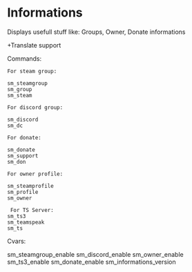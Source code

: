 # Informations

  Displays usefull stuff like: Groups, Owner, Donate informations
  
  +Translate support

Commands:

    For steam group:
  
    sm_steamgroup
    sm_group
    sm_steam
  
    For discord group:
  
    sm_discord
    sm_dc
    
    For donate:
  
    sm_donate
    sm_support
    sm_don
  
    For owner profile:
  
    sm_steamprofile
    sm_profile
    sm_owner
    
     For TS Server:
    sm_ts3
    sm_teamspeak
    sm_ts
    
Cvars:

  sm_steamgroup_enable
  sm_discord_enable 
  sm_owner_enable 
  sm_ts3_enable 
  sm_donate_enable 
  sm_informations_version
